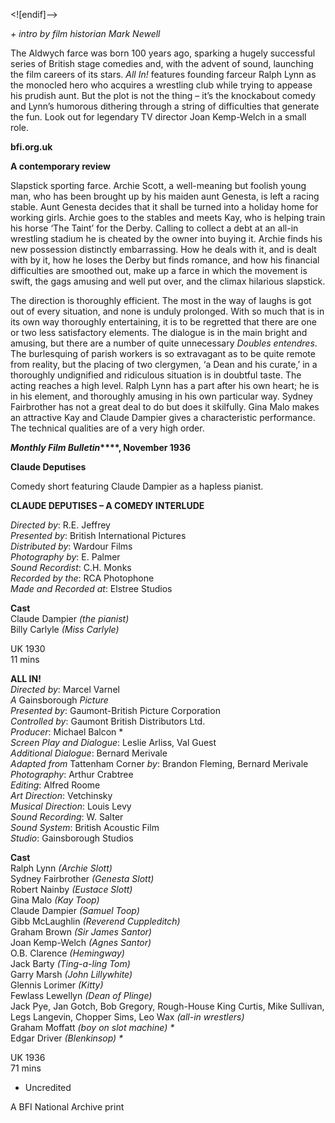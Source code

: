 
<![endif]-->

_+ intro by film historian Mark Newell_

The Aldwych farce was born 100 years ago, sparking a hugely successful series of British stage comedies and, with the advent of sound, launching the film careers of its stars. _All In!_ features founding farceur Ralph Lynn as the monocled hero who acquires a wrestling club while trying to appease his prudish aunt. But the plot is not the thing – it’s the knockabout comedy and Lynn’s humorous dithering through a string of difficulties that generate the fun. Look out for legendary TV director Joan Kemp-Welch in a small role.

**bfi.org.uk**

**A contemporary review**

Slapstick sporting farce. Archie Scott, a well-meaning but foolish young man, who has been brought up by his maiden aunt Genesta, is left a racing stable. Aunt Genesta decides that it shall be turned into a holiday home for working girls. Archie goes to the stables and meets Kay, who is helping train his horse ‘The Taint’ for the Derby. Calling to collect a debt at an all-in wrestling stadium he is cheated by the owner into buying it. Archie finds his new possession distinctly embarrassing. How he deals with it, and is dealt with by it, how he loses the Derby but finds romance, and how his financial difficulties are smoothed out, make up a farce in which the movement is swift, the gags amusing and well put over, and the climax hilarious slapstick.

The direction is thoroughly efficient. The most in the way of laughs is got out of every situation, and none is unduly prolonged. With so much that is in its own way thoroughly entertaining, it is to be regretted that there are one or two less satisfactory elements. The dialogue is in the main bright and amusing, but there are a number of quite unnecessary _Doubles entendres_. The burlesquing of parish workers is so extravagant as to be quite remote from reality, but the placing of two clergymen, ‘a Dean and his curate,’ in a thoroughly undignified and ridiculous situation is in doubtful taste. The acting reaches a high level. Ralph Lynn has a part after his own heart; he is in his element, and thoroughly amusing in his own particular way. Sydney Fairbrother has not a great deal to do but does it skilfully. Gina Malo makes an attractive Kay and Claude Dampier gives a characteristic performance. The technical qualities are of a very high order.

**_Monthly Film Bulletin_****, November 1936**

**Claude Deputises**

Comedy short featuring Claude Dampier as a hapless pianist.

  

**CLAUDE DEPUTISES – A COMEDY INTERLUDE**

_Directed by_: R.E. Jeffrey  
_Presented by_: British International Pictures  
_Distributed by_: Wardour Films  
_Photography by_: E. Palmer  
_Sound Recordist_: C.H. Monks  
_Recorded by the_: RCA Photophone  
_Made and Recorded at_: Elstree Studios  

**Cast**  
Claude Dampier _(the pianist)_  
Billy Carlyle _(Miss Carlyle)_  

UK 1930  
11 mins  

**ALL IN!**  
_Directed by_: Marcel Varnel  
_A_ Gainsborough _Picture_  
_Presented by_: Gaumont-British Picture Corporation  
_Controlled by_: Gaumont British Distributors Ltd.  
_Producer_: Michael Balcon *  
_Screen Play and Dialogue_: Leslie Arliss, Val Guest  
_Additional Dialogue_: Bernard Merivale  
_Adapted from_ Tattenham Corner _by_: Brandon Fleming, Bernard Merivale  
_Photography_: Arthur Crabtree  
_Editing_: Alfred Roome  
_Art Direction_: Vetchinsky  
_Musical Direction_: Louis Levy  
_Sound Recording_: W. Salter  
_Sound System_: British Acoustic Film  
_Studio_: Gainsborough Studios  

**Cast**  
Ralph Lynn _(Archie Slott)_  
Sydney Fairbrother _(Genesta Slott)_  
Robert Nainby _(Eustace Slott)_  
Gina Malo _(Kay Toop)_  
Claude Dampier _(Samuel Toop)_  
Gibb McLaughlin _(Reverend Cuppleditch)_  
Graham Brown _(Sir James Santor)_  
Joan Kemp-Welch _(Agnes Santor)_  
O.B. Clarence _(Hemingway)_  
Jack Barty _(Ting-a-ling Tom)_  
Garry Marsh _(John Lillywhite)_  
Glennis Lorimer _(Kitty)_  
Fewlass Lewellyn _(Dean of Plinge)_  
Jack Pye, Jan Gotch, Bob Gregory, Rough-House King Curtis, Mike Sullivan, Legs Langevin, Chopper Sims, Leo Wax _(all-in wrestlers)_  
Graham Moffatt _(boy on slot machine) *_  
Edgar Driver _(Blenkinsop) *_  

UK 1936  
71 mins  

* Uncredited  

A BFI National Archive print  
<!--stackedit_data:
eyJoaXN0b3J5IjpbLTE0NTQwNjYxOTEsNzMwOTk4MTE2XX0=
-->